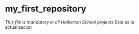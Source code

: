 # my_first_repository
*This file is mandatory in all Holberton School projects*
Esta es la actualizacion
